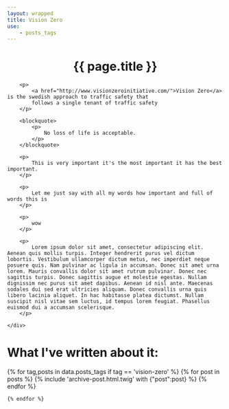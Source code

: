 ```yaml
---
layout: wrapped
title: Vision Zero
use:
    - posts_tags
---
```


<h1 style="text-align:center;">{{ page.title }}</h1>

<article class="is-centered post">
    <div class="post-content">
    
        <p>
            <a href="http://www.visionzeroinitiative.com/">Vision Zero</a> is the swedish approach to traffic safety that
            follows a single tenant of traffic safety
        </p>
        
        <blockquote>
            <p>
                No loss of life is acceptable.
            </p>
        </blockquote>
        
        <p>
            This is very important it's the most important it has the best important.
        </p>
        
        <p>
            Let me just say with all my words how important and full of words this is
        </p>
        
        <p>
            wow
        </p>
        
        <p>
            Lorem ipsum dolor sit amet, consectetur adipiscing elit. Aenean quis mollis turpis. Integer hendrerit purus vel dictum lobortis. Vestibulum ullamcorper dictum metus, nec imperdiet neque posuere quis. Nam pulvinar ac ligula in accumsan. Donec sit amet urna lorem. Mauris convallis dolor sit amet rutrum pulvinar. Donec nec sagittis turpis. Donec sagittis augue et molestie egestas. Nullam dignissim nec purus sit amet dapibus. Aenean id nisl ante. Maecenas sodales dui sed erat ultricies aliquam. Donec convallis urna quis libero lacinia aliquet. In hac habitasse platea dictumst. Nullam suscipit nisl vitae sem luctus, id tempus lorem feugiat. Phasellus euismod dui a accumsan scelerisque.
        </p>
        
    </div>
</article>


<h1 class="is-centered">What I've written about it:</h1>
<div class="blog-archive">
    {% for tag,posts in data.posts_tags if tag == 'vision-zero' %}
        {% for post in posts %}
            {% include 'archive-post.html.twig' with {"post":post} %}
        {% endfor %}
        
    {% endfor %}
</div>
